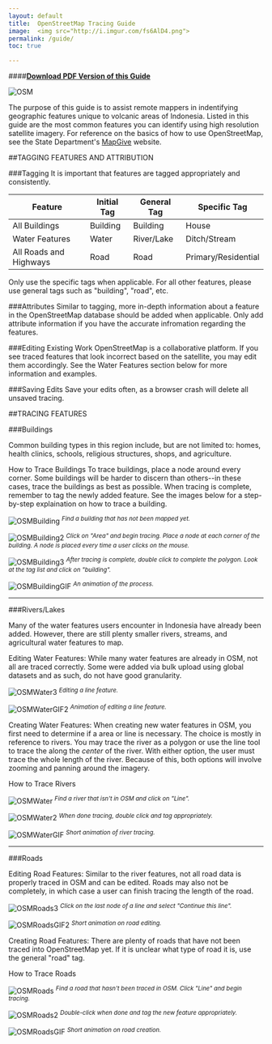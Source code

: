 ```yaml
---
layout: default
title:  OpenStreetMap Tracing Guide
image:  <img src="http://i.imgur.com/fs6AlD4.png">
permalink: /guide/
toc: true

---
```


####<a href="www.usaid.gov">**Download PDF Version of this Guide**</a>

<nav class='toc'></nav>

![OSM](https://raw.githubusercontent.com/CmdrKerfy/CmdrKerfy.github.io/master/_images/OSM/OSM2.png)

The purpose of this guide is to assist remote mappers in indentifying geographic features unique to volcanic areas of Indonesia. Listed in this guide are the most common features you can identify using high resolution satellite imagery. For reference on the basics of how to use OpenStreetMap, see the State Department's [MapGive](http://mapgive.state.gov/learn-to-map/) website.


##TAGGING FEATURES AND ATTRIBUTION

###Tagging
It is important that features are tagged appropriately and consistently. 

<table>
  <thead>
    <tr>
      <th>Feature</th>
      <th>Initial Tag</th>
      <th>General Tag</th>
      <th>Specific Tag</th>
    </tr>
  </thead>
  <tbody>
    <tr>
      <td>All Buildings</td>
      <td>Building</td>
      <td>Building</td>
      <td>House</td>
    </tr>
    <tr>
      <td>Water Features</td>
      <td>Water</td>
      <td>River/Lake</td>
      <td>Ditch/Stream</td>
    </tr>
    <tr>
      <td>All Roads and Highways</td>
      <td>Road</td>
      <td>Road</td>
      <td>Primary/Residential</td>
    </tr>
  </tbody>
</table>

Only use the specific tags when applicable. For all other features, please use general tags such as "building", "road", etc.

###Attributes
Similar to tagging, more in-depth information about a feature in the OpenStreetMap database should be added when applicable. Only add attribute information if you have the accurate infromation regarding the features.

###Editing Existing Work
OpenStreetMap is a collaborative platform. If you see traced features that look incorrect based on the satellite, you may edit them accordingly. See the Water Features section below for more information and examples.

###Saving Edits
Save your edits often, as a browser crash will delete all unsaved tracing.

<ol></ol>

##TRACING FEATURES

###Buildings

Common building types in this region include, but are not limited to: homes, health clinics, schools, religious structures, shops, and agriculture.

How to Trace Buildings
To trace buildings, place a node around every corner. Some buildings will be harder to discern than others--in these cases, trace the buildings as best as possible. When tracing is complete, remember to tag the newly added feature. See the images below for a step-by-step explaination on how to trace a building.

![OSMBuilding](https://raw.githubusercontent.com/CmdrKerfy/CmdrKerfy.github.io/master/_images/OSM/building.png)
<sup><i>Find a building that has not been mapped yet.</i></sup>

![OSMBuilding2](https://raw.githubusercontent.com/CmdrKerfy/CmdrKerfy.github.io/master/_images/OSM/building2.png)
<sup><i>Click on "Area" and begin tracing. Place a node at each corner of the building. A node is placed every time a user clicks on the mouse.</i></sup>

![OSMBuilding3](https://raw.githubusercontent.com/CmdrKerfy/CmdrKerfy.github.io/master/_images/OSM/building3.png)
<sup><i>After tracing is complete, double click to complete the polygon. Look at the tag list and click on "building".</i></sup>

![OSMBuildingGIF](https://raw.githubusercontent.com/CmdrKerfy/CmdrKerfy.github.io/master/_images/OSM/buildingGIF.gif)
<sup><i>An animation of the process.</i></sup>

----

###Rivers/Lakes

Many of the water features users encounter in Indonesia have already been added. However, there are still plenty smaller rivers, streams, and agricultural water features to map.

Editing Water Features:
While many water features are already in OSM, not all are traced correctly. Some were added via bulk upload using global datasets and as such, do not have good granularity.

![OSMWater3](https://raw.githubusercontent.com/CmdrKerfy/CmdrKerfy.github.io/master/_images/OSM/river4.png)
<sup><i>Editing a line feature.</i></sup>

![OSMWaterGIF2](https://raw.githubusercontent.com/CmdrKerfy/CmdrKerfy.github.io/master/_images/OSM/riverGIF.gif)
<sup><i>Animation of editing a line feature.</i></sup>

Creating Water Features:
When creating new water features in OSM, you first need to determine if a area or line is necessary. The choice is mostly in reference to rivers. You may trace the river as a polygon or use the line tool to trace the along the <i>center</i> of the river. With either option, the user must trace the whole length of the river. Because of this, both options will involve zooming and panning around the imagery.

How to Trace Rivers

![OSMWater](https://raw.githubusercontent.com/CmdrKerfy/CmdrKerfy.github.io/master/_images/OSM/river5.png)
<sup><i>Find a river that isn't in OSM and click on "Line".</i></sup>

![OSMWater2](https://raw.githubusercontent.com/CmdrKerfy/CmdrKerfy.github.io/master/_images/OSM/river6.png)
<sup><i>When done tracing, double click and tag appropriately.</i></sup>

![OSMWaterGIF](https://raw.githubusercontent.com/CmdrKerfy/CmdrKerfy.github.io/master/_images/OSM/river2GIF.gif)
<sup><i>Short animation of river tracing.</i></sup>

----

###Roads

Editing Road Features:
Similar to the river features, not all road data is properly traced in OSM and can be edited. Roads may also not be completely, in which case a user can finish tracing the length of the road. 

![OSMRoads3](https://raw.githubusercontent.com/CmdrKerfy/CmdrKerfy.github.io/master/_images/OSM/road.png)
<sup><i>Click on the last node of a line and select "Continue this line".</i></sup>

![OSMRoadsGIF2](https://raw.githubusercontent.com/CmdrKerfy/CmdrKerfy.github.io/master/_images/OSM/roadGIF.gif)
<sup><i>Short animation on road editing.</i></sup>

Creating Road Features:
There are plenty of roads that have not been traced into OpenStreetMap yet. If it is unclear what type of road it is, use the general "road" tag.

How to Trace Roads

![OSMRoads](https://raw.githubusercontent.com/CmdrKerfy/CmdrKerfy.github.io/master/_images/OSM/road2.png)
<sup><i>Find a road that hasn't been traced in OSM. Click "Line" and begin tracing.</i></sup>

![OSMRoads2](https://raw.githubusercontent.com/CmdrKerfy/CmdrKerfy.github.io/master/_images/OSM/road3.png)
<sup><i>Double-click when done and tag the new feature appropriately.</i></sup>

![OSMRoadsGIF](https://raw.githubusercontent.com/CmdrKerfy/CmdrKerfy.github.io/master/_images/OSM/road2GIF.gif)
<sup><i>Short animation on road creation.</i></sup>

